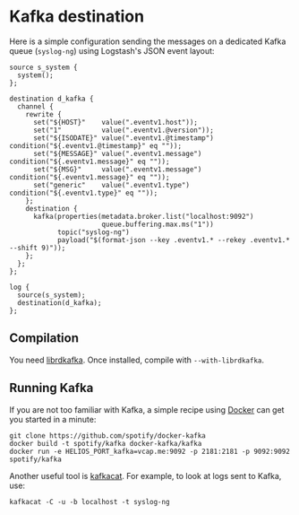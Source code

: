 Kafka destination
=================

Here is a simple configuration sending the messages on a dedicated
Kafka queue (`syslog-ng`) using Logstash's JSON event layout:

```
source s_system {
  system();
};

destination d_kafka {
  channel {
    rewrite {
      set("${HOST}"    value(".eventv1.host"));
      set("1"          value(".eventv1.@version"));
      set("${ISODATE}" value(".eventv1.@timestamp") condition("${.eventv1.@timestamp}" eq ""));
      set("${MESSAGE}" value(".eventv1.message")    condition("${.eventv1.message}" eq ""));
      set("${MSG}"     value(".eventv1.message")    condition("${.eventv1.message}" eq ""));
      set("generic"    value(".eventv1.type")       condition("${.eventv1.type}" eq ""));
    };
    destination {
      kafka(properties(metadata.broker.list("localhost:9092")
                       queue.buffering.max.ms("1"))
            topic("syslog-ng")
            payload("$(format-json --key .eventv1.* --rekey .eventv1.* --shift 9)"));
    };
  };
};

log {
  source(s_system);
  destination(d_kafka);
};
```

Compilation
-----------

You need [librdkafka](https://github.com/edenhill/librdkafka/). Once
installed, compile with `--with-librdkafka`.

Running Kafka
-------------

If you are not too familiar with Kafka, a simple recipe using
[Docker](http://docker.io) can get you started in a minute:

```
git clone https://github.com/spotify/docker-kafka
docker build -t spotify/kafka docker-kafka/kafka
docker run -e HELIOS_PORT_kafka=vcap.me:9092 -p 2181:2181 -p 9092:9092 spotify/kafka
```

Another useful tool is
[kafkacat](https://github.com/edenhill/kafkacat). For example, to look
at logs sent to Kafka, use:

```
kafkacat -C -u -b localhost -t syslog-ng
```
